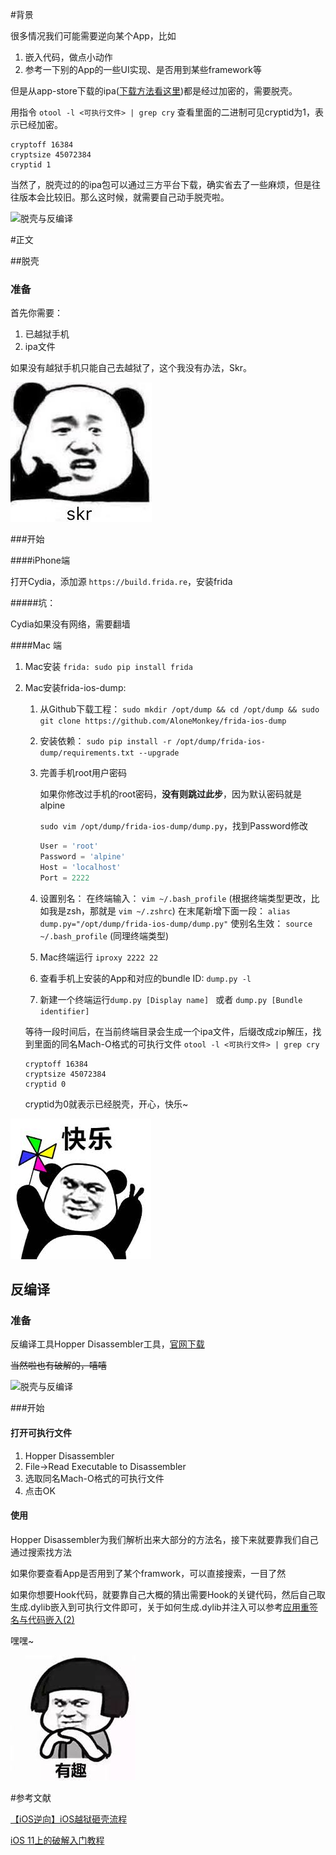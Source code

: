 #背景

很多情况我们可能需要逆向某个App，比如

1. 嵌入代码，做点小动作
2. 参考一下别的App的一些UI实现、是否用到某些framework等

但是从app-store下载的ipa([下载方法看这里](https://www.jianshu.com/p/fdb50d303ad6))都是经过加密的，需要脱壳。

用指令 `otool -l <可执行文件> | grep cry` 查看里面的二进制可见cryptid为1，表示已经加密。

```shell
cryptoff 16384
cryptsize 45072384
cryptid 1
```

当然了，脱壳过的的ipa包可以通过三方平台下载，确实省去了一些麻烦，但是往往版本会比较旧。那么这时候，就需要自己动手脱壳啦。



![脱壳与反编译](https://github.com/JasonMR7/JasonMR7.github.io/raw/master/assets/images/表情包/啊行了行了.jpg)



#正文



##脱壳

### 准备

首先你需要：

1. 已越狱手机
2. ipa文件

如果没有越狱手机只能自己去越狱了，这个我没有办法，Skr。

![应脱壳与反编译](https://github.com/JasonMR7/JasonMR7.github.io/raw/master/assets/images/表情包/Skr.jpg)

###开始

####iPhone端

打开Cydia，添加源 `https://build.frida.re`，安装frida

#####坑：

Cydia如果没有网络，需要翻墙

####Mac 端

1. Mac安装 `frida: sudo pip install frida`

2. Mac安装frida-ios-dump:

   1. 从Github下载工程：
      `sudo mkdir /opt/dump && cd /opt/dump && sudo git clone https://github.com/AloneMonkey/frida-ios-dump`

   2. 安装依赖：
      `sudo pip install -r /opt/dump/frida-ios-dump/requirements.txt --upgrade`

   3. 完善手机root用户密码

      如果你修改过手机的root密码，**没有则跳过此步**，因为默认密码就是alpine

       `sudo vim /opt/dump/frida-ios-dump/dump.py`，找到Password修改

      ```python
      User = 'root'
      Password = 'alpine'
      Host = 'localhost'
      Port = 2222
      ```

   4. 设置别名：
      在终端输入：
      `vim ~/.bash_profile` (根据终端类型更改，比如我是zsh，那就是 `vim ~/.zshrc`)
      在末尾新增下面一段：
      `alias dump.py="/opt/dump/frida-ios-dump/dump.py"`
      使别名生效：
      `source ~/.bash_profile` (同理终端类型)

   5. Mac终端运行 `iproxy 2222 22`

   6. 查看手机上安装的App和对应的bundle ID: `dump.py -l`

   7. 新建一个终端运行`dump.py [Display name] ` 或者 `dump.py [Bundle identifier]`

   等待一段时间后，在当前终端目录会生成一个ipa文件，后缀改成zip解压，找到里面的同名Mach-O格式的可执行文件 `otool -l <可执行文件> | grep cry`

   ```shell
   cryptoff 16384
   cryptsize 45072384
   cryptid 0
   ```

   cryptid为0就表示已经脱壳，开心，快乐~

![脱壳与反编译](https://github.com/JasonMR7/JasonMR7.github.io/raw/master/assets/images/表情包/快乐.jpg)



## 反编译

### 准备

反编译工具Hopper Disassembler工具，[官网下载](https://www.hopperapp.com)

~~当然啦也有破解的，嘻嘻~~

![脱壳与反编译](https://github.com/JasonMR7/JasonMR7.github.io/raw/master/assets/images/表情包/否认三连.jpg)

###开始

#### 打开可执行文件

1. Hopper Disassembler
2. File->Read Executable to Disassembler
3. 选取同名Mach-O格式的可执行文件
4. 点击OK



#### 使用

Hopper Disassembler为我们解析出来大部分的方法名，接下来就要靠我们自己通过搜索找方法

如果你要查看App是否用到了某个framwork，可以直接搜索，一目了然

如果你想要Hook代码，就要靠自己大概的猜出需要Hook的关键代码，然后自己取生成.dylib嵌入到可执行文件即可，关于如何生成.dylib并注入可以参考[应用重签名与代码嵌入(2)](https://jasonmr7.github.io/2019/01/应用重签名与代码嵌入(2))

嘿嘿~

![脱壳与反编译](https://github.com/JasonMR7/JasonMR7.github.io/raw/master/assets/images/表情包/有趣.jpg)





#参考文献

[【iOS逆向】iOS越狱砸壳流程](https://blog.csdn.net/freeWayWalker/article/details/80939199)

[iOS 11上的破解入门教程](https://bbs.pediy.com/thread-225282.htm)